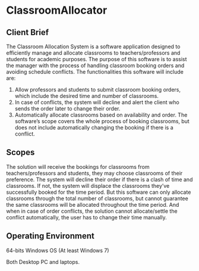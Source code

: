 # ClassroomAllocator

## Client Brief

The Classroom Allocation System is a software application designed to efficiently manage and allocate classrooms to teachers/professors and students
for academic purposes. The purpose of this software is to assist the manager with the process of handling classroom booking orders and avoiding schedule
conflicts. The functionalities this software will include are:
1. Allow professors and students to submit classroom booking orders, which include the desired time and number of classrooms.
2. In case of conflicts, the system will decline and alert the client who sends the order later to change their order.
3. Automatically allocate classrooms based on availability and order.
The software’s scope covers the whole process of booking classrooms, but does not include automatically changing the booking if there is a conflict.

## Scopes

The solution will receive the bookings for classrooms from teachers/professors and students, they may choose classrooms of their preference.
The system will decline their order if there is a clash of time and classrooms. If not, the system will displace the classrooms they’ve successfully
booked for the time period. But this software can only allocate classrooms through the total number of classrooms, but cannot guarantee the same classrooms
will be allocated throughout the time period. And when in case of order conflicts, the solution cannot allocate/settle the conflict automatically, the user
has to change their time manually.

## Operating Environment

64-bits Windows OS (At least Windows 7)

Both Desktop PC and laptops.
